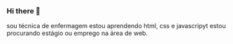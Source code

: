 ### Hi there 👋
sou técnica de enfermagem
estou aprendendo html, css e javascripyt
estou procurando estágio ou emprego na área de web.
